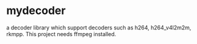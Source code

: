 # mydecoder
a decoder library which support decoders such as h264, h264_v4l2m2m, rkmpp. This project needs ffmpeg installed.
